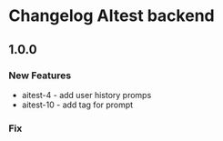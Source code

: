 # Changelog AItest backend


## 1.0.0
### New Features
- aitest-4 - add user history promps
- aitest-10 - add tag for prompt
### Fix


